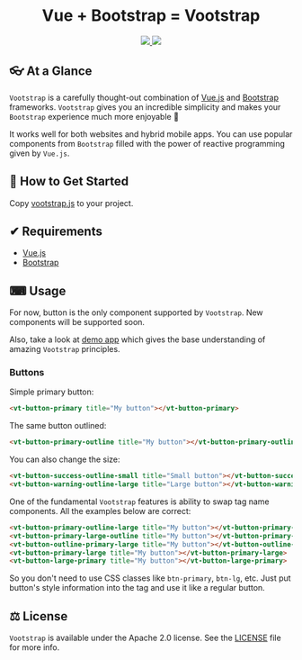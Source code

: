 <h1 align="center">Vue + Bootstrap = Vootstrap</h1>

<p align="center">
  <a href="https://http://www.android.com">
		<img src="https://img.shields.io/badge/Written%20in-JavaScript-orange.svg?style=flat">
	</a>
	<a href="https://tldrlegal.com/license/apache-license-2.0-(apache-2.0)">
		<img src="https://img.shields.io/badge/License-Apache 2.0-blue.svg?style=flat">
	</a>
</p>

## 👓 At a Glance

`Vootstrap` is a carefully thought-out combination of [Vue.js](https://vuejs.org) and [Bootstrap](https://getbootstrap.com) frameworks. `Vootstrap` gives you an incredible simplicity and makes your `Bootstrap` experience much more enjoyable 🎉

It works well for both websites and hybrid mobile apps. You can use popular components from `Bootstrap` filled with the power of reactive programming given by `Vue.js`.

## 🚀 How to Get Started

Copy [vootstrap.js](vootstrap.js) to your project.

## ✔ Requirements

- [Vue.js](https://vuejs.org)
- [Bootstrap](https://getbootstrap.com)

## ⌨ Usage

For now, button is the only component supported by `Vootstrap`. New components will be supported soon.

Also, take a look at [demo app](demo/index.html) which gives the base understanding of amazing `Vootstrap` principles.

### Buttons

Simple primary button:

```html
<vt-button-primary title="My button"></vt-button-primary>
```

The same button outlined:

```html
<vt-button-primary-outline title="My button"></vt-button-primary-outline>
```

You can also change the size:

```html
<vt-button-success-outline-small title="Small button"></vt-button-success-outline-small>
<vt-button-warning-outline-large title="Large button"></vt-button-warning-outline-large>
```

One of the fundamental `Vootstrap` features is ability to swap tag name components. All the examples below are correct:

```html
<vt-button-primary-outline-large title="My button"></vt-button-primary-outline-large>
<vt-button-primary-large-outline title="My button"></vt-button-primary-large-outline>
<vt-button-outline-primary-large title="My button"></vt-button-outline-primary-large>
<vt-button-primary-large title="My button"></vt-button-primary-large>
<vt-button-large-primary title="My button"></vt-button-large-primary>
```

So you don't need to use CSS classes like `btn-primary`, `btn-lg`, etc. Just put button's style information into the tag and use it like a regular button.

## ⚖ License

`Vootstrap` is available under the Apache 2.0 license. See the [LICENSE](./LICENSE) file for more info.
